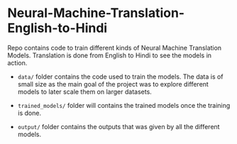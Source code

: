 # Neural-Machine-Translation-English-to-Hindi

Repo contains code to train different kinds of Neural Machine Translation Models. Translation is done from English to Hindi to see the models in action.

- `data/` folder contains the code used to train the models. The data is of small size as the main goal of the project was to explore different models to later scale them on larger datasets.

- `trained_models/` folder will contains the trained models once the training is done.

- `output/` folder contains the outputs that was given by all the different models.
